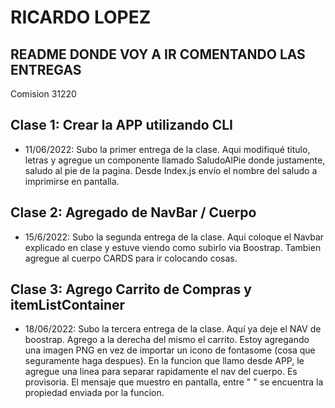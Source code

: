 # RICARDO LOPEZ
## README DONDE VOY A IR COMENTANDO LAS ENTREGAS
Comision 31220

## Clase 1: Crear la APP utilizando CLI
- 11/06/2022: Subo la primer entrega de la clase. Aqui modifiqué titulo, letras y agregue un componente llamado SaludoAlPie donde justamente, saludo al pie de la pagina. Desde Index.js envío el nombre del saludo a imprimirse en pantalla.

## Clase 2: Agregado de NavBar / Cuerpo 
- 15/6/2022: Subo la segunda entrega de la clase. Aqui coloque el Navbar explicado en clase y estuve viendo como subirlo via Boostrap. Tambien agregue al cuerpo CARDS para ir colocando cosas.

## Clase 3: Agrego Carrito de Compras y itemListContainer 
- 18/06/2022: Subo la tercera entrega de la clase. Aquí ya deje el NAV de boostrap. Agrego a la derecha del mismo el carrito. Estoy agregando una imagen PNG en vez de importar un icono de fontasome (cosa que seguramente haga despues). En la funcion que llamo desde APP, le agregue una linea para separar rapidamente el nav del cuerpo. Es provisoria. El mensaje que muestro en pantalla, entre " " se encuentra la propiedad enviada por la funcion.